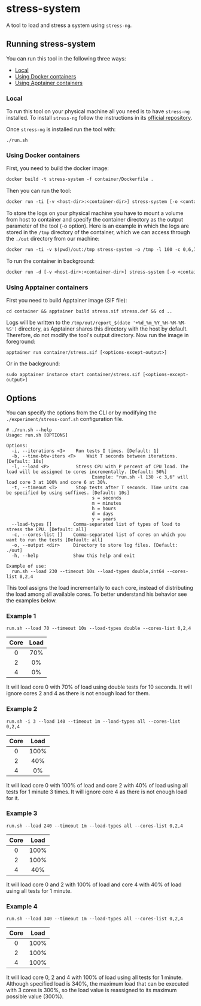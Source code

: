 # stress-system

A tool to load and stress a system using `stress-ng`.

## Running stress-system

You can run this tool in the following three ways:

- [Local](#local)
- [Using Docker containers](#docker)
- [Using Apptainer containers](#apptainer)

<a name="local"></a>

### Local

To run this tool on your physical machine all you need is to have `stress-ng` installed. To install `stress-ng` follow the instructions in its [official repository](https://github.com/ColinIanKing/stress-ng).

Once `stress-ng` is installed run the tool with:

```shell
./run.sh
```

<a name="docker"></a>

### Using Docker containers

First, you need to build the docker image:

```dockerfile
docker build -t stress-system -f container/Dockerfile .
```

Then you can run the tool:

```dockerfile
docker run -ti [-v <host-dir>:<container-dir>] stress-system [-o <container-dir> <other-options>]
```

To store the logs on your physical machine you have to mount a volume from host to container and specify the container directory as the output parameter of the tool (-o option). Here is an example in which the logs are stored in the `/tmp` directory of the container, which we can access through the `./out` directory from our machine:

```dockerfile
docker run -ti -v $(pwd)/out:/tmp stress-system -o /tmp -l 100 -c 0,6,7 
```

To run the container in background:

```dockerfile
docker run -d [-v <host-dir>:<container-dir>] stress-system [-o <container-dir> <other-options>]
```

<a name="apptainer"></a>

### Using Apptainer containers

First you need to build Apptainer image (SIF file):

```shell
cd container && apptainer build stress.sif stress.def && cd ..
```

Logs will be written to the `/tmp/out/report_$(date '+%d_%m_%Y_%H-%M-%M-%S')` directory, as Apptainer shares this directory with the host by default. Therefore, do not modify the tool's output directory. Now run the image in foreground:

```shell
apptainer run container/stress.sif [<options-except-output>]
```

Or in the background:

```shell
sudo apptainer instance start container/stress.sif [<options-except-output>]
```

## Options

You can specify the options from the CLI or by modifying the `./experiment/stress-conf.sh` configuration file. 

```shell
# ./run.sh --help
Usage: run.sh [OPTIONS]

Options:
  -i, --iterations <I>    Run tests I times. [Default: 1]
  -b, --time-btw-iters <T>    Wait T seconds between iterations. [Default: 10s]
  -l, --load <P>          Stress CPU with P percent of CPU load. The load will be assigned to cores incrementally. [Default: 50%]
                                Example: "run.sh -l 130 -c 3,6" will load core 3 at 100% and core 6 at 30%.
  -t, --timeout <T>       Stop tests after T seconds. Time units can be specified by using suffixes. [Default: 10s]
                                s = seconds
                                m = minutes
                                h = hours
                                d = days
                                y = years
  --load-types []        Comma-separated list of types of load to stress the CPU. [Default: all]
  -c, --cores-list []    Comma-separated list of cores on which you want to run the tests [Default: all]
  -o, --output <dir>     Directory to store log files. [Default: ./out]
  -h, --help             Show this help and exit

Example of use:
  run.sh --load 230 --timeout 10s --load-types double,int64 --cores-list 0,2,4
```

This tool assigns the load incrementally to each core, instead of distributing the load among all available cores. To better understand his behavior see the examples below.

### Example 1

```shell
run.sh --load 70 --timeout 10s --load-types double --cores-list 0,2,4
```
| Core | Load |
| :--: | :--: |
|  0   | 70%  |
|  2   |  0%  |
|  4   |  0%  |


It will load core 0 with 70% of load using double tests for 10 seconds. It will ignore cores 2 and 4 as there is not enough load for them.


### Example 2

```shell
run.sh -i 3 --load 140 --timeout 1m --load-types all --cores-list 0,2,4
```
| Core | Load |
| :--: | :--: |
|  0   | 100% |
|  2   | 40%  |
|  4   |  0%  |


It will load core 0 with 100% of load and core 2 with 40% of load using all tests for 1 minute 3 times. It will ignore core 4 as there is not enough load for it.


### Example 3

```shell
run.sh --load 240 --timeout 1m --load-types all --cores-list 0,2,4
```
| Core | Load |
| :--: | :--: |
|  0   | 100% |
|  2   | 100% |
|  4   | 40%  |


It will load core 0 and 2 with 100% of load and core 4 with 40% of load using all tests for 1 minute.


### Example 4

```shell
run.sh --load 340 --timeout 1m --load-types all --cores-list 0,2,4
```
| Core | Load |
| :--: | :--: |
|  0   | 100% |
|  2   | 100% |
|  4   | 100% |


It will load core 0, 2 and 4 with 100% of load using all tests for 1 minute. Although specified load is 340%, the maximum load that can be executed with 3 cores is 300%, so the load value is reassigned to its maximum possible value (300%).
